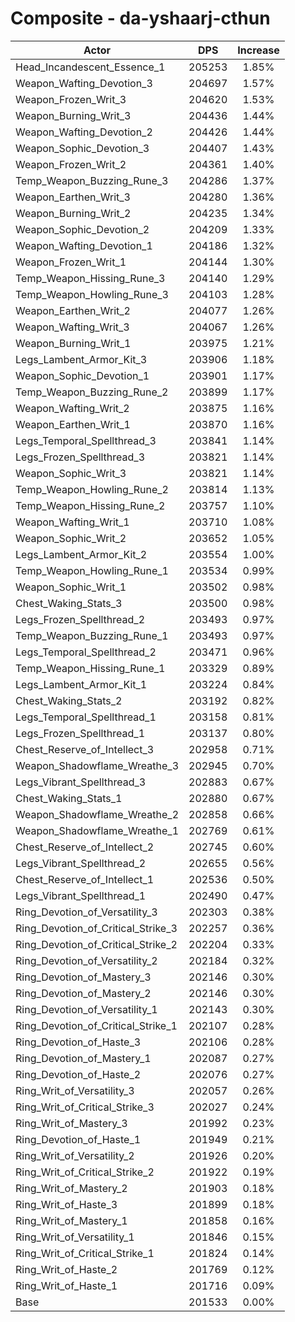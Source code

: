 # Composite - da-yshaarj-cthun
| Actor | DPS | Increase |
|---|:---:|:---:|
|Head_Incandescent_Essence_1|205253|1.85%|
|Weapon_Wafting_Devotion_3|204697|1.57%|
|Weapon_Frozen_Writ_3|204620|1.53%|
|Weapon_Burning_Writ_3|204436|1.44%|
|Weapon_Wafting_Devotion_2|204426|1.44%|
|Weapon_Sophic_Devotion_3|204407|1.43%|
|Weapon_Frozen_Writ_2|204361|1.40%|
|Temp_Weapon_Buzzing_Rune_3|204286|1.37%|
|Weapon_Earthen_Writ_3|204280|1.36%|
|Weapon_Burning_Writ_2|204235|1.34%|
|Weapon_Sophic_Devotion_2|204209|1.33%|
|Weapon_Wafting_Devotion_1|204186|1.32%|
|Weapon_Frozen_Writ_1|204144|1.30%|
|Temp_Weapon_Hissing_Rune_3|204140|1.29%|
|Temp_Weapon_Howling_Rune_3|204103|1.28%|
|Weapon_Earthen_Writ_2|204077|1.26%|
|Weapon_Wafting_Writ_3|204067|1.26%|
|Weapon_Burning_Writ_1|203975|1.21%|
|Legs_Lambent_Armor_Kit_3|203906|1.18%|
|Weapon_Sophic_Devotion_1|203901|1.17%|
|Temp_Weapon_Buzzing_Rune_2|203899|1.17%|
|Weapon_Wafting_Writ_2|203875|1.16%|
|Weapon_Earthen_Writ_1|203870|1.16%|
|Legs_Temporal_Spellthread_3|203841|1.14%|
|Legs_Frozen_Spellthread_3|203821|1.14%|
|Weapon_Sophic_Writ_3|203821|1.14%|
|Temp_Weapon_Howling_Rune_2|203814|1.13%|
|Temp_Weapon_Hissing_Rune_2|203757|1.10%|
|Weapon_Wafting_Writ_1|203710|1.08%|
|Weapon_Sophic_Writ_2|203652|1.05%|
|Legs_Lambent_Armor_Kit_2|203554|1.00%|
|Temp_Weapon_Howling_Rune_1|203534|0.99%|
|Weapon_Sophic_Writ_1|203502|0.98%|
|Chest_Waking_Stats_3|203500|0.98%|
|Legs_Frozen_Spellthread_2|203493|0.97%|
|Temp_Weapon_Buzzing_Rune_1|203493|0.97%|
|Legs_Temporal_Spellthread_2|203471|0.96%|
|Temp_Weapon_Hissing_Rune_1|203329|0.89%|
|Legs_Lambent_Armor_Kit_1|203224|0.84%|
|Chest_Waking_Stats_2|203192|0.82%|
|Legs_Temporal_Spellthread_1|203158|0.81%|
|Legs_Frozen_Spellthread_1|203137|0.80%|
|Chest_Reserve_of_Intellect_3|202958|0.71%|
|Weapon_Shadowflame_Wreathe_3|202945|0.70%|
|Legs_Vibrant_Spellthread_3|202883|0.67%|
|Chest_Waking_Stats_1|202880|0.67%|
|Weapon_Shadowflame_Wreathe_2|202858|0.66%|
|Weapon_Shadowflame_Wreathe_1|202769|0.61%|
|Chest_Reserve_of_Intellect_2|202745|0.60%|
|Legs_Vibrant_Spellthread_2|202655|0.56%|
|Chest_Reserve_of_Intellect_1|202536|0.50%|
|Legs_Vibrant_Spellthread_1|202490|0.47%|
|Ring_Devotion_of_Versatility_3|202303|0.38%|
|Ring_Devotion_of_Critical_Strike_3|202257|0.36%|
|Ring_Devotion_of_Critical_Strike_2|202204|0.33%|
|Ring_Devotion_of_Versatility_2|202184|0.32%|
|Ring_Devotion_of_Mastery_3|202146|0.30%|
|Ring_Devotion_of_Mastery_2|202146|0.30%|
|Ring_Devotion_of_Versatility_1|202143|0.30%|
|Ring_Devotion_of_Critical_Strike_1|202107|0.28%|
|Ring_Devotion_of_Haste_3|202106|0.28%|
|Ring_Devotion_of_Mastery_1|202087|0.27%|
|Ring_Devotion_of_Haste_2|202076|0.27%|
|Ring_Writ_of_Versatility_3|202057|0.26%|
|Ring_Writ_of_Critical_Strike_3|202027|0.24%|
|Ring_Writ_of_Mastery_3|201992|0.23%|
|Ring_Devotion_of_Haste_1|201949|0.21%|
|Ring_Writ_of_Versatility_2|201926|0.20%|
|Ring_Writ_of_Critical_Strike_2|201922|0.19%|
|Ring_Writ_of_Mastery_2|201903|0.18%|
|Ring_Writ_of_Haste_3|201899|0.18%|
|Ring_Writ_of_Mastery_1|201858|0.16%|
|Ring_Writ_of_Versatility_1|201846|0.15%|
|Ring_Writ_of_Critical_Strike_1|201824|0.14%|
|Ring_Writ_of_Haste_2|201769|0.12%|
|Ring_Writ_of_Haste_1|201716|0.09%|
|Base|201533|0.00%|
